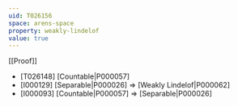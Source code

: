 ```yaml
---
uid: T026156
space: arens-space
property: weakly-lindelof
value: true
---
```

[[Proof]]

* [T026148] [Countable|P000057]
* [I000129] [Separable|P000026] => [Weakly Lindelof|P000062]
* [I000093] [Countable|P000057] => [Separable|P000026]

